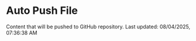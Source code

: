 # Auto Push File

Content that will be pushed to GitHub repository.
Last updated: 08/04/2025, 07:36:38 AM